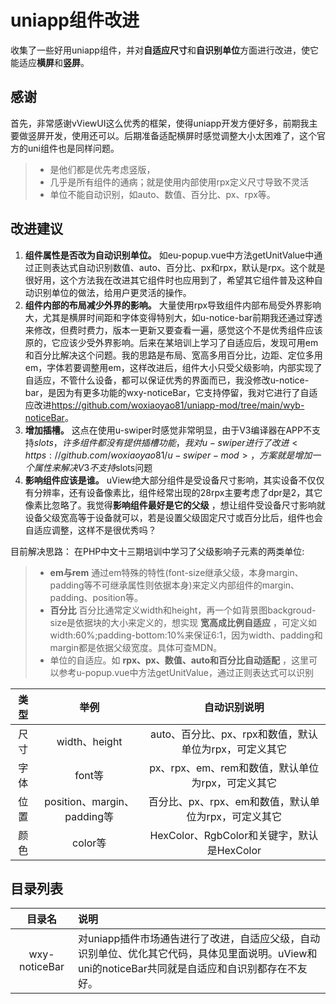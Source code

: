 # uniapp组件改进
收集了一些好用uniapp组件，并对**自适应尺寸**和**自识别单位**方面进行改进，使它能适应**横屏**和**竖屏**。

## 感谢
首先，非常感谢vViewUI这么优秀的框架，使得uniapp开发方便好多，前期我主要做竖屏开发，使用还可以。后期准备适配横屏时感觉调整大小太困难了，这个官方的uni组件也是同样问题。
>- 是他们都是优先考虑竖版，
>- 几乎是所有组件的通病；就是使用内部使用rpx定义尺寸导致不灵活
>- 单位不能自动识别，如auto、数值、百分比、px、rpx等。

## 改进建议
1.  **组件属性是否改为自动识别单位。** 如eu-popup.vue中方法getUnitValue中通过正则表达式自动识别数值、auto、百分比、px和rpx，默认是rpx。这个就是很好用，这个方法我在改进其它组件时也应用到了，希望其它组件普及这种自动识别单位的做法，给用户更灵活的操作。
2. **组件内部的布局减少外界的影响。** 大量使用rpx导致组件内部布局受外界影响大，尤其是横屏时间距和字体变得特别大，如u-notice-bar前期我还通过穿透来修改，但费时费力，版本一更新又要查看一遍，感觉这个不是优秀组件应该原的，它应该少受外界影响。后来在某培训上学习了自适应后，发现可用em和百分比解决这个问题。我的思路是布局、宽高多用百分比，边距、定位多用em，字体若要调整用em，这样改进后，组件大小只受父级影响，内部实现了自适应，不管什么设备，都可以保证优秀的界面而已，我没修改u-notice-bar，是因为有更多功能的wxy-noticeBar，它支持停留，我对它进行了自适应改进<https://github.com/woxiaoyao81/uniapp-mod/tree/main/wyb-noticeBar>。
3. **增加插槽。** 这点在使用u-swiper时感觉非常明显，由于V3编译器在APP不支持$slots，许多组件都没有提供插槽功能，我对u-swiper进行了改进<https://github.com/woxiaoyao81/u-swiper-mod>，方案就是增加一个属性来解决V3不支持$slots问题
4. **影响组件应该是谁。** uView绝大部分组件是受设备尺寸影响，其实设备不仅仅有分辨率，还有设备像素比，组件经常出现的28rpx主要考虑了dpr是2，其它像素比忽略了。我觉得**影响组件最好是它的父级** ，想让组件受设备尺寸影响就设备父级宽高等于设备就可以，若是设置父级固定尺寸或百分比后，组件也会自适应调整，这样不是很优秀吗？


目前解决思路：
在PHP中文十三期培训中学习了父级影响子元素的两类单位:
>- **em与rem** 通过em特殊的特性(font-size继承父级，本身margin、padding等不可继承属性则依据本身)来定义内部组件的margin、padding、position等。
>- **百分比**  百分比通常定义width和height，再一个如背景图backgroud-size是依据块的大小来定义的，想实现 **宽高成比例自适应** ，可定义如width:60%;padding-bottom:10%来保证6:1，因为width、padding和margin都是依据父级宽度。具体可查MDN。
>- 单位的自适应。如 **rpx、px、数值、auto和百分比自动适配** ，这里可以参考u-popup.vue中方法getUnitValue，通过正则表达式可以识别

|类型|举例|自动识别说明|
|:-:|:-:|:-:|
|尺寸|width、height|auto、百分比、px、rpx和数值，默认单位为rpx，可定义其它|
|字体|font等|px、rpx、em、rem和数值，默认单位为rpx，可定义其它|
|位置|position、margin、padding等|百分比、px、rpx、em和数值，默认单位为rpx，可定义其它|
|颜色|color等|HexColor、RgbColor和关键字，默认是HexColor|


## 目录列表
|目录名|说明|
|:-:|:--|
|wxy-noticeBar|对uniapp插件市场通告进行了改进，自适应父级，自动识别单位、优化其它代码，具体见里面说明。uView和uni的noticeBar共同就是自适应和自识别都存在不友好。|

